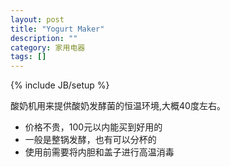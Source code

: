```yaml
---
layout: post
title: "Yogurt Maker"
description: ""
category: 家用电器
tags: []
---
```

{% include JB/setup %}

酸奶机用来提供酸奶发酵菌的恒温环境,大概40度左右。

* 价格不贵，100元以内能买到好用的
* 一般是整锅发酵，也有可以分杯的
* 使用前需要将内胆和盖子进行高温消毒
